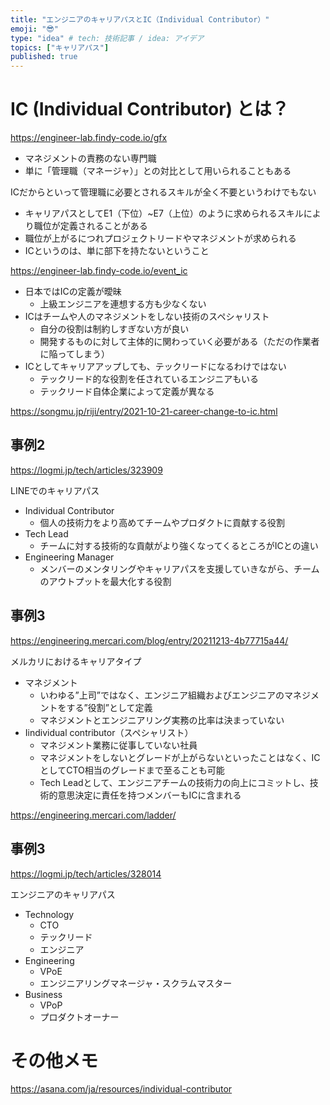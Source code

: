 ```yaml
---
title: "エンジニアのキャリアパスとIC（Individual Contributor）"
emoji: "😎"
type: "idea" # tech: 技術記事 / idea: アイデア
topics: ["キャリアパス"]
published: true
---
```

# IC (Individual Contributor) とは？

https://engineer-lab.findy-code.io/gfx

- マネジメントの責務のない専門職
- 単に「管理職（マネージャ）」との対比として用いられることもある

ICだからといって管理職に必要とされるスキルが全く不要というわけでもない

- キャリアパスとしてE1（下位）~E7（上位）のように求められるスキルにより職位が定義されることがある
- 職位が上がるにつれプロジェクトリードやマネジメントが求められる
- ICというのは、単に部下を持たないということ

https://engineer-lab.findy-code.io/event_ic

- 日本ではICの定義が曖昧
  - 上級エンジニアを連想する方も少なくない
- ICはチームや人のマネジメントをしない技術のスペシャリスト
  - 自分の役割は制約しすぎない方が良い
  - 開発するものに対して主体的に関わっていく必要がある（ただの作業者に陥ってしまう）
- ICとしてキャリアアップしても、テックリードになるわけではない
  - テックリード的な役割を任されているエンジニアもいる
  - テックリード自体企業によって定義が異なる

https://songmu.jp/riji/entry/2021-10-21-career-change-to-ic.html

## 事例2

https://logmi.jp/tech/articles/323909

LINEでのキャリアパス

- Individual Contributor
  - 個人の技術力をより高めてチームやプロダクトに貢献する役割
- Tech Lead
  - チームに対する技術的な貢献がより強くなってくるところがICとの違い
- Engineering Manager
  - メンバーのメンタリングやキャリアパスを支援していきながら、チームのアウトプットを最大化する役割

## 事例3

https://engineering.mercari.com/blog/entry/20211213-4b77715a44/

メルカリにおけるキャリアタイプ

- マネジメント
  - いわゆる”上司”ではなく、エンジニア組織およびエンジニアのマネジメントをする”役割”として定義
  - マネジメントとエンジニアリング実務の比率は決まっていない
- Iindividual contributor（スペシャリスト）
  - マネジメント業務に従事していない社員
  - マネジメントをしないとグレードが上がらないといったことはなく、ICとしてCTO相当のグレードまで至ることも可能
  - Tech Leadとして、エンジニアチームの技術力の向上にコミットし、技術的意思決定に責任を持つメンバーもICに含まれる

https://engineering.mercari.com/ladder/

## 事例3

https://logmi.jp/tech/articles/328014

エンジニアのキャリアパス

- Technology
  - CTO
  - テックリード
  - エンジニア
- Engineering
  - VPoE
  - エンジニアリングマネージャ・スクラムマスター
- Business
  - VPoP
  - プロダクトオーナー

# その他メモ

https://asana.com/ja/resources/individual-contributor
